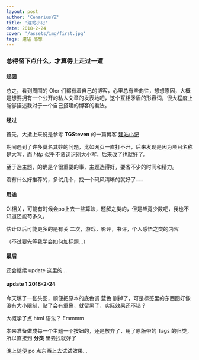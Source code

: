 ```yaml
---
layout: post
author: 'CenariusYZ'
title: '建站小记'
date: 2018-2-24
cover: '/assets/img/first.jpg'
tags: 建站 感想
---
```



### 总得留下点什么，才算得上走过一遭

#### 起因

总之，看到周围的 OIer 们都有着自己的博客，心里总有些向往，想想原因，大概是想要拥有一个公开的私人文章的发表地吧，这个互相矛盾的形容词，很大程度上能够描述我对于一个自己搭建的博客的看法。

#### 经过

首先，大抵上来说是参考 **TGSteven** 的一篇博客 [建站小记](https://tgsteven.github.io/tech/2018/02/21/Beginning.html)

期间遇到了许多莫名其妙的问题，比如网页一直打不开，后来发现是因为项目名称是大写，而 *http* 似乎不资词识别大小写，后来改了也就好了。

至于选主题，的确是个很重要的事，主题选得好，要省不少的时间和精力。

没有什么好推荐的，多试几个，找一个码风清晰的就好了.....

#### 用途

OI相关，可能有时候会po上去一些算法，题解之类的，但是毕竟少数吧，我也不知道还能苟多久。

估计以后可能更多的是有关 二次，游戏，影评，书评，个人感悟之类的内容

（不过要先等我学会如何加标题...）

#### 最后

还会继续 update 这里的...

#### update 1 2018-2-24

今天填了一张头图，顺便把原本的底色调 蓝色 删掉了，可是标签里的东西图好像没有大小限制，贴了会有重叠，就留黑了，实际效果还不错？

大概学了点 html 语法？ Emmmm

本来准备做成每一个主题一个按钮的，还是放弃了，用了原版带的 Tags 的归类，所以直接到 **分类** 里去找就好了

晚上随便 po 点东西上去试试效果...
